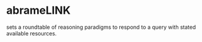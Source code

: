 # abrameLINK
sets a roundtable of reasoning paradigms to respond to a query with stated available resources.

